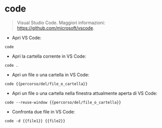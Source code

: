 # code

> Visual Studio Code.
> Maggiori informazioni: <https://github.com/microsoft/vscode>.

- Apri VS Code:

`code`

- Apri la cartella corrente in VS Code:

`code .`

- Apri un file o una cartella in VS Code:

`code {{percorso/del/file_o_cartella}}`

- Apri un file o una cartella nella finestra attualmente aperta di VS Code:

`code --reuse-window {{percorso/del/file_o_cartella}}`

- Confronta due file in VS Code:

`code -d {{file1}} {{file2}}`
